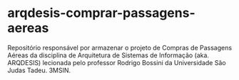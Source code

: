 # arqdesis-comprar-passagens-aereas
Repositório responsável por armazenar o projeto de Compras de Passagens Aéreas da disciplina de Arquitetura de Sistemas de Informação (aka. ARQDESIS) lecionada pelo professor Rodrigo Bossini da Universidade São Judas Tadeu. 3MSIN.
